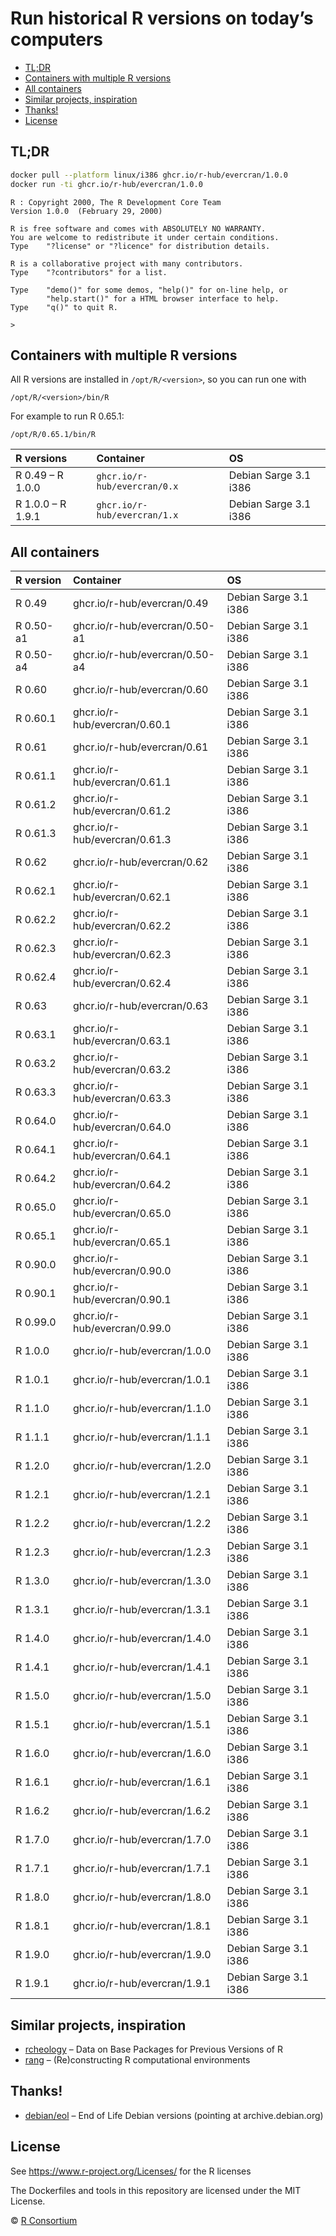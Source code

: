 Run historical R versions on today’s computers
================

- <a href="#tldr" id="toc-tldr">TL;DR</a>
- <a href="#containers-with-multiple-r-versions"
  id="toc-containers-with-multiple-r-versions">Containers with multiple R
  versions</a>
- <a href="#all-containers" id="toc-all-containers">All containers</a>
- <a href="#similar-projects-inspiration"
  id="toc-similar-projects-inspiration">Similar projects, inspiration</a>
- <a href="#thanks" id="toc-thanks">Thanks!</a>
- <a href="#license" id="toc-license">License</a>

<!-- README.md is generated from README.Rmd. Please edit that file -->

## TL;DR

``` sh
docker pull --platform linux/i386 ghcr.io/r-hub/evercran/1.0.0
docker run -ti ghcr.io/r-hub/evercran/1.0.0
```

    R : Copyright 2000, The R Development Core Team
    Version 1.0.0  (February 29, 2000)

    R is free software and comes with ABSOLUTELY NO WARRANTY.
    You are welcome to redistribute it under certain conditions.
    Type    "?license" or "?licence" for distribution details.

    R is a collaborative project with many contributors.
    Type    "?contributors" for a list.

    Type    "demo()" for some demos, "help()" for on-line help, or
            "help.start()" for a HTML browser interface to help.
    Type    "q()" to quit R.

    >

## Containers with multiple R versions

All R versions are installed in `/opt/R/<version>`, so you can run one
with

    /opt/R/<version>/bin/R

For example to run R 0.65.1:

    /opt/R/0.65.1/bin/R

| R versions        | Container                    | OS                    |
|:------------------|:-----------------------------|:----------------------|
| R 0.49 – R 1.0.0  | `ghcr.io/r-hub/evercran/0.x` | Debian Sarge 3.1 i386 |
| R 1.0.0 – R 1.9.1 | `ghcr.io/r-hub/evercran/1.x` | Debian Sarge 3.1 i386 |

## All containers

| R version | Container                      | OS                    |
|:----------|:-------------------------------|:----------------------|
| R 0.49    | ghcr.io/r-hub/evercran/0.49    | Debian Sarge 3.1 i386 |
| R 0.50-a1 | ghcr.io/r-hub/evercran/0.50-a1 | Debian Sarge 3.1 i386 |
| R 0.50-a4 | ghcr.io/r-hub/evercran/0.50-a4 | Debian Sarge 3.1 i386 |
| R 0.60    | ghcr.io/r-hub/evercran/0.60    | Debian Sarge 3.1 i386 |
| R 0.60.1  | ghcr.io/r-hub/evercran/0.60.1  | Debian Sarge 3.1 i386 |
| R 0.61    | ghcr.io/r-hub/evercran/0.61    | Debian Sarge 3.1 i386 |
| R 0.61.1  | ghcr.io/r-hub/evercran/0.61.1  | Debian Sarge 3.1 i386 |
| R 0.61.2  | ghcr.io/r-hub/evercran/0.61.2  | Debian Sarge 3.1 i386 |
| R 0.61.3  | ghcr.io/r-hub/evercran/0.61.3  | Debian Sarge 3.1 i386 |
| R 0.62    | ghcr.io/r-hub/evercran/0.62    | Debian Sarge 3.1 i386 |
| R 0.62.1  | ghcr.io/r-hub/evercran/0.62.1  | Debian Sarge 3.1 i386 |
| R 0.62.2  | ghcr.io/r-hub/evercran/0.62.2  | Debian Sarge 3.1 i386 |
| R 0.62.3  | ghcr.io/r-hub/evercran/0.62.3  | Debian Sarge 3.1 i386 |
| R 0.62.4  | ghcr.io/r-hub/evercran/0.62.4  | Debian Sarge 3.1 i386 |
| R 0.63    | ghcr.io/r-hub/evercran/0.63    | Debian Sarge 3.1 i386 |
| R 0.63.1  | ghcr.io/r-hub/evercran/0.63.1  | Debian Sarge 3.1 i386 |
| R 0.63.2  | ghcr.io/r-hub/evercran/0.63.2  | Debian Sarge 3.1 i386 |
| R 0.63.3  | ghcr.io/r-hub/evercran/0.63.3  | Debian Sarge 3.1 i386 |
| R 0.64.0  | ghcr.io/r-hub/evercran/0.64.0  | Debian Sarge 3.1 i386 |
| R 0.64.1  | ghcr.io/r-hub/evercran/0.64.1  | Debian Sarge 3.1 i386 |
| R 0.64.2  | ghcr.io/r-hub/evercran/0.64.2  | Debian Sarge 3.1 i386 |
| R 0.65.0  | ghcr.io/r-hub/evercran/0.65.0  | Debian Sarge 3.1 i386 |
| R 0.65.1  | ghcr.io/r-hub/evercran/0.65.1  | Debian Sarge 3.1 i386 |
| R 0.90.0  | ghcr.io/r-hub/evercran/0.90.0  | Debian Sarge 3.1 i386 |
| R 0.90.1  | ghcr.io/r-hub/evercran/0.90.1  | Debian Sarge 3.1 i386 |
| R 0.99.0  | ghcr.io/r-hub/evercran/0.99.0  | Debian Sarge 3.1 i386 |
| R 1.0.0   | ghcr.io/r-hub/evercran/1.0.0   | Debian Sarge 3.1 i386 |
| R 1.0.1   | ghcr.io/r-hub/evercran/1.0.1   | Debian Sarge 3.1 i386 |
| R 1.1.0   | ghcr.io/r-hub/evercran/1.1.0   | Debian Sarge 3.1 i386 |
| R 1.1.1   | ghcr.io/r-hub/evercran/1.1.1   | Debian Sarge 3.1 i386 |
| R 1.2.0   | ghcr.io/r-hub/evercran/1.2.0   | Debian Sarge 3.1 i386 |
| R 1.2.1   | ghcr.io/r-hub/evercran/1.2.1   | Debian Sarge 3.1 i386 |
| R 1.2.2   | ghcr.io/r-hub/evercran/1.2.2   | Debian Sarge 3.1 i386 |
| R 1.2.3   | ghcr.io/r-hub/evercran/1.2.3   | Debian Sarge 3.1 i386 |
| R 1.3.0   | ghcr.io/r-hub/evercran/1.3.0   | Debian Sarge 3.1 i386 |
| R 1.3.1   | ghcr.io/r-hub/evercran/1.3.1   | Debian Sarge 3.1 i386 |
| R 1.4.0   | ghcr.io/r-hub/evercran/1.4.0   | Debian Sarge 3.1 i386 |
| R 1.4.1   | ghcr.io/r-hub/evercran/1.4.1   | Debian Sarge 3.1 i386 |
| R 1.5.0   | ghcr.io/r-hub/evercran/1.5.0   | Debian Sarge 3.1 i386 |
| R 1.5.1   | ghcr.io/r-hub/evercran/1.5.1   | Debian Sarge 3.1 i386 |
| R 1.6.0   | ghcr.io/r-hub/evercran/1.6.0   | Debian Sarge 3.1 i386 |
| R 1.6.1   | ghcr.io/r-hub/evercran/1.6.1   | Debian Sarge 3.1 i386 |
| R 1.6.2   | ghcr.io/r-hub/evercran/1.6.2   | Debian Sarge 3.1 i386 |
| R 1.7.0   | ghcr.io/r-hub/evercran/1.7.0   | Debian Sarge 3.1 i386 |
| R 1.7.1   | ghcr.io/r-hub/evercran/1.7.1   | Debian Sarge 3.1 i386 |
| R 1.8.0   | ghcr.io/r-hub/evercran/1.8.0   | Debian Sarge 3.1 i386 |
| R 1.8.1   | ghcr.io/r-hub/evercran/1.8.1   | Debian Sarge 3.1 i386 |
| R 1.9.0   | ghcr.io/r-hub/evercran/1.9.0   | Debian Sarge 3.1 i386 |
| R 1.9.1   | ghcr.io/r-hub/evercran/1.9.1   | Debian Sarge 3.1 i386 |

## Similar projects, inspiration

- [rcheology](https://github.com/hughjonesd/rcheology) – Data on Base
  Packages for Previous Versions of R
- [rang](https://github.com/chainsawriot/rang) – (Re)constructing R
  computational environments

## Thanks!

- [debian/eol](https://hub.docker.com/r/debian/eol/) – End of Life
  Debian versions (pointing at archive.debian.org)

## License

See <https://www.r-project.org/Licenses/> for the R licenses

The Dockerfiles and tools in this repository are licensed under the MIT
License.

© [R Consortium](https://github.com/rconsortium)

